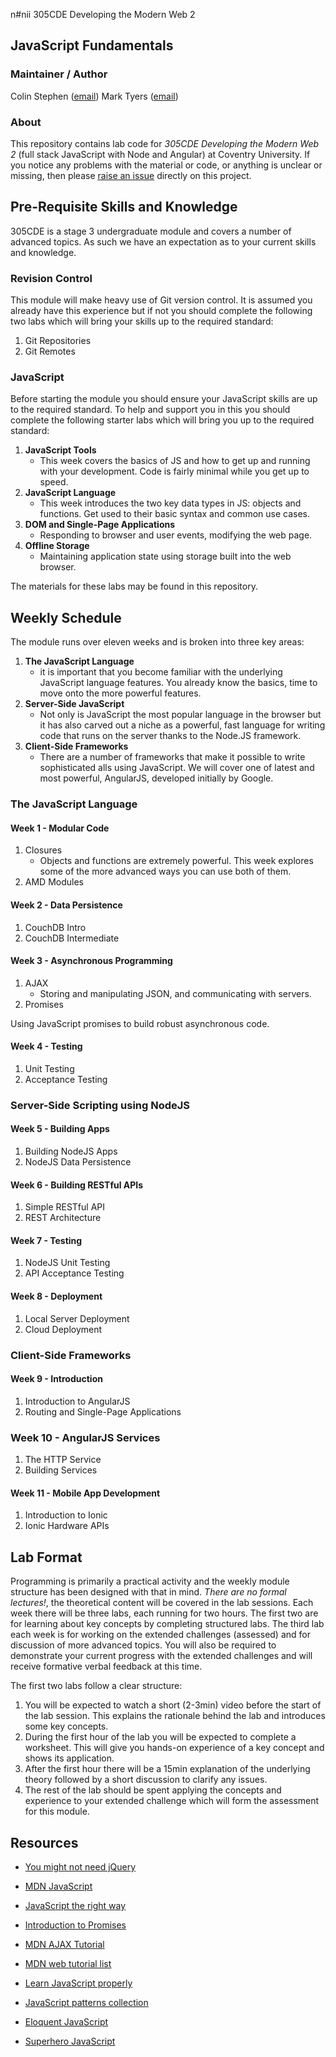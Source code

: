 n#nii 305CDE Developing the Modern Web 2

## JavaScript Fundamentals

### Maintainer / Author

Colin Stephen ([email](mailto:colin.stephen@coventry.ac.uk))
Mark Tyers ([email](mailto:m.tyers@coventry.ac.uk))

### About

This repository contains lab code for _305CDE Developing the Modern Web 2_ (full stack JavaScript with Node and Angular) at Coventry University. If you notice any problems with the material or code, or anything is unclear or missing, then please [raise an issue](https://github.com/covcom/305CDE/issues) directly on this project.

## Pre-Requisite Skills and Knowledge

305CDE is a stage 3 undergraduate module and covers a number of advanced topics. As such we have an expectation as to your current skills and knowledge.

### Revision Control

This module will make heavy use of Git version control. It is assumed you already have this experience but if not you should complete the following two labs which will bring your skills up to the required standard:

1. Git Repositories
2. Git Remotes

### JavaScript

Before starting the module you should ensure your JavaScript skills are up to the required standard. To help and support you in this you should complete the following starter labs which will bring you up to the required standard:

1. **JavaScript Tools**
   - This week covers the basics of JS and how to get up and running with your development. Code is fairly minimal while you get up to speed.
2. **JavaScript Language**
    - This week introduces the two key data types in JS: objects and functions. Get used to their basic syntax and common use cases.
3. **DOM and Single-Page Applications**
    - Responding to browser and user events, modifying the web page.
4. **Offline Storage**
    - Maintaining application state using storage built into the web browser.

The materials for these labs may be found in this repository.

## Weekly Schedule

The module runs over eleven weeks and is broken into three key areas:

1. **The JavaScript Language**
    - it is important that you become familiar with the underlying JavaScript language features. You already know the basics, time to move onto the more powerful features.
2. **Server-Side JavaScript**
    - Not only is JavaScript the most popular language in the browser but it has also carved out a niche as a powerful, fast language for writing code that runs on the server thanks to the Node.JS framework.
3. **Client-Side Frameworks**
    - There are a number of frameworks that make it possible to write sophisticated alls using JavaScript. We will cover one of latest and most powerful, AngularJS, developed initially by Google.

### The JavaScript Language

#### Week 1 - Modular Code

1. Closures
    - Objects and functions are extremely powerful. This week explores some of the more advanced ways you can use both of them.
2. AMD Modules

#### Week 2 - Data Persistence

1. CouchDB Intro
2. CouchDB Intermediate

#### Week 3 - Asynchronous Programming

1. AJAX
    - Storing and manipulating JSON, and communicating with servers.
2. Promises

Using JavaScript promises to build robust asynchronous code.

#### Week 4 - Testing

1. Unit Testing
2. Acceptance Testing

### Server-Side Scripting using NodeJS

#### Week 5 - Building Apps

1. Building NodeJS Apps
2. NodeJS Data Persistence

#### Week 6 - Building RESTful APIs

1. Simple RESTful API
2. REST Architecture

#### Week 7 - Testing

1. NodeJS Unit Testing
2. API Acceptance Testing

#### Week 8 - Deployment

1. Local Server Deployment
2. Cloud Deployment

### Client-Side Frameworks

#### Week 9 - Introduction

1. Introduction to AngularJS
2. Routing and Single-Page Applications

### Week 10 - AngularJS Services

1. The HTTP Service
2. Building Services

#### Week 11 - Mobile App Development

1. Introduction to Ionic
2. Ionic Hardware APIs

## Lab Format

Programming is primarily a practical activity and the weekly module structure has been designed with that in mind. *There are no formal lectures!*, the theoretical content will be covered in the lab sessions. Each week there will be three labs, each running for two hours. The first two are for learning about key concepts by completing structured labs. The third lab each week is for working on the extended challenges (assessed) and for discussion of more advanced topics. You will also be required to demonstrate your current progress with the extended challenges and will receive formative verbal feedback at this time.

The first two labs follow a clear structure:
1. You will be expected to watch a short (2-3min) video before the start of the lab session. This explains the rationale behind the lab and introduces some key concepts.
2. During the first hour of the lab you will be expected to complete a worksheet. This will give you hands-on experience of a key concept and shows its application.
3. After the first hour there will be a 15min explanation of the underlying theory followed by a short discussion to clarify any issues.
4. The rest of the lab should be spent applying the concepts and experience to your extended challenge which will form the assessment for this module.

## Resources

* [You might not need jQuery][]
* [MDN JavaScript][]
* [JavaScript the right way][]

* [Introduction to Promises][]
* [MDN AJAX Tutorial][]
* [MDN web tutorial list][]
* [Learn JavaScript properly][]
* [JavaScript patterns collection][]
* [Eloquent JavaScript][]
* [Superhero JavaScript][]

[Introduction to Promises]: http://www.html5rocks.com/en/tutorials/es6/promises/
[MDN AJAX Tutorial]: https://developer.mozilla.org/en-US/docs/AJAX/Getting_Started
[MDN JavaScript]: https://developer.mozilla.org/en/docs/Web/JavaScript
[MDN web tutorial list]: https://developer.mozilla.org/en-US/docs/Web/Tutorials
[Learn JavaScript properly]: http://javascriptissexy.com/how-to-learn-javascript-properly/
[JavaScript patterns collection]: http://shichuan.github.io/javascript-patterns/
[Eloquent JavaScript]: http://eloquentjavascript.net/
[Superhero JavaScript]: http://superherojs.com/
[You might not need jQuery]: http://youmightnotneedjquery.com/
[JavaScript the right way]: http://jstherightway.org/2.ildgig